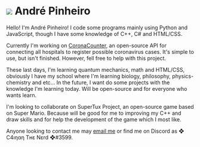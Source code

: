 # ![](https://github.com/AndrePinheiroPT/AndrePinheiroPT/blob/main/MiniAndreOC.png) André Pinheiro

Hello! I'm André Pinheiro! I code some programs mainly using Python and JavaScript, though I have some knowledge of C++, C# and HTML/CSS.

Currently I'm working on [CoronaCounter](https://github.com/AndrePinheiroPT/CoronaCounter), an open-source API for connecting all hospitals to register possible coronavirus cases. It's simple to use, but isn't finished. However, fell free to help with this project.

These last days, I'm learning quantum mechanics, math and HTML/CSS, obviously I have my school where I'm learning biology, philosophy, physics-chemistry and etc... In the future, I want do some projects with the knowledge I'm learning today. Will be open-source and for everyone who wants learn.

I'm looking to collaborate on SuperTux Project, an open-source game based on Super Mario. Because will be good for me to improving my C++ and draw skills and for help the development of the game which I most like. 

Anyone looking to contact me may [email me](mailto:andrepinheiro2004@gmail.com) or find me on Discord as ❖ C4ıηαη Τнε Nεrd ❖#3599.

